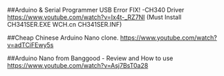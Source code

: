 ##Arduino & Serial Programmer USB Error FIX! -CH340 Driver			
https://www.youtube.com/watch?v=Ix4t-_RZ7NI
(Must Install  
CH341SER.EXE
WCH.cn
CH341SER.INF)


##Cheap Chinese Arduino Nano clone.
https://www.youtube.com/watch?v=adTCiFEwy5s

##Arduino Nano from Banggood - Review and How to use
https://www.youtube.com/watch?v=Asj7BsT0a28


